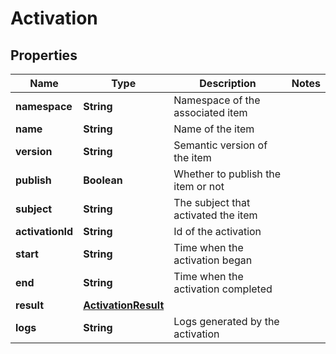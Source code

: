 
# Activation

## Properties
Name | Type | Description | Notes
------------ | ------------- | ------------- | -------------
**namespace** | **String** | Namespace of the associated item | 
**name** | **String** | Name of the item | 
**version** | **String** | Semantic version of the item | 
**publish** | **Boolean** | Whether to publish the item or not | 
**subject** | **String** | The subject that activated the item | 
**activationId** | **String** | Id of the activation | 
**start** | **String** | Time when the activation began | 
**end** | **String** | Time when the activation completed | 
**result** | [**ActivationResult**](ActivationResult.md) |  | 
**logs** | **String** | Logs generated by the activation | 



